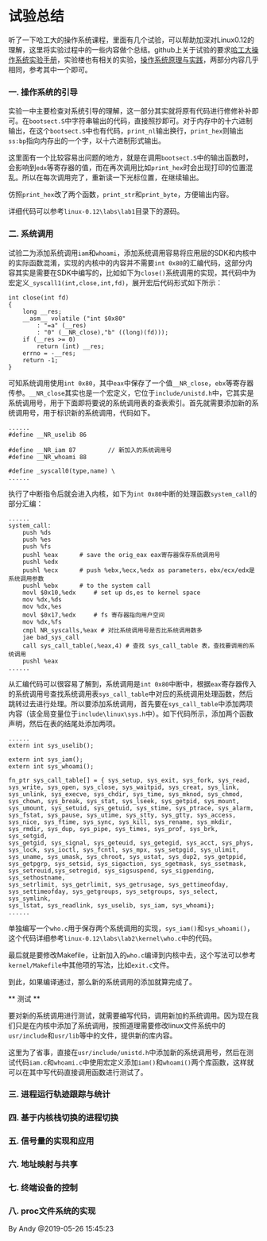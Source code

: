 
# 试验总结 #

听了一下哈工大的操作系统课程，里面有几个试验，可以帮助加深对Linux0.12的理解，这里将实验过程中的一些内容做个总结。github上关于试验的要求[哈工大操作系统实验手册](https://hoverwinter.gitbooks.io/hit-oslab-manual/content/index.html)，实验楼也有相关的实验，[操作系统原理与实践](https://www.shiyanlou.com/courses/115)，两部分内容几乎相同，参考其中一个即可。

### 一. 操作系统的引导 ###

实验一中主要检查对系统引导的理解，这一部分其实就将原有代码进行修修补补即可。在`bootsect.S`中字符串输出的代码，直接照抄即可。对于内存中的十六进制输出，在这个`bootsect.S`中也有代码，`print_nl`输出换行，`print_hex`则输出`ss:bp`指向内存出的一个字，以十六进制形式输出。

这里面有一个比较容易出问题的地方，就是在调用`bootsect.S`中的输出函数时，会影响到`edx`等寄存器的值，而在再次调用比如`print_hex`时会出现打印的位置混乱。所以在每次调用完了，重新读一下光标位置，在继续输出。

仿照`print_hex`改了两个函数，`print_str`和`print_byte`，方便输出内容。

详细代码可以参考`linux-0.12\labs\lab1`目录下的源码。


### 二. 系统调用 ###

试验二为添加系统调用`iam`和`whoami`，添加系统调用容易将应用层的SDK和内核中的实际函数混淆，实现的内核中的内容并不需要`int 0x80`的汇编代码，这部分内容其实是需要在SDK中编写的，比如如下为`close()`系统调用的实现，其代码中为宏定义`_syscall1(int,close,int,fd)`，展开宏后代码形式如下所示：

```
int close(int fd)
{
    long __res;
    __asm__ volatile ("int $0x80"
        : "=a" (__res)
        : "0" (__NR_close),"b" ((long)(fd)));
    if (__res >= 0)
        return (int) __res;
    errno = -__res;
    return -1;
}
```

可知系统调用使用`int 0x80`，其中`eax`中保存了一个值`__NR_close`，`ebx`等寄存器传参。`__NR_close`其实也是一个宏定义，它位于`include/unistd.h`中，它其实是系统调用号，用于下面即将要说的系统调用表的查表索引。首先就需要添加新的系统调用号，用于标识新的系统调用，代码如下。

```
......
#define __NR_uselib	86

#define __NR_iam 87         // 新加入的系统调用号
#define __NR_whoami 88

#define _syscall0(type,name) \
......
```

执行了中断指令后就会进入内核，如下为`int 0x80`中断的处理函数`system_call`的部分汇编：

```
......
system_call:
	push %ds
	push %es
	push %fs
	pushl %eax		# save the orig_eax eax寄存器保存系统调用号
	pushl %edx
	pushl %ecx		# push %ebx,%ecx,%edx as parameters，ebx/ecx/edx是系统调用参数
	pushl %ebx		# to the system call
	movl $0x10,%edx		# set up ds,es to kernel space
	mov %dx,%ds
	mov %dx,%es
	movl $0x17,%edx		# fs 寄存器指向用户空间
	mov %dx,%fs
	cmpl NR_syscalls,%eax # 对比系统调用号是否比系统调用数多
	jae bad_sys_call
	call sys_call_table(,%eax,4) # 查找 sys_call_table 表，查找要调用的系统调用
	pushl %eax
......
```

从汇编代码可以很容易了解到，系统调用是`int 0x80`中断中，根据`eax`寄存器传入的系统调用号查找系统调用表`sys_call_table`中对应的系统调用处理函数，然后跳转过去进行处理。所以要添加系统调用，首先要在`sys_call_table`中添加两项内容（该全局变量位于`include\linux\sys.h`中）。如下代码所示，添加两个函数声明，然后在表的结尾处添加两项。

```
......
extern int sys_uselib();

extern int sys_iam();
extern int sys_whoami();

fn_ptr sys_call_table[] = { sys_setup, sys_exit, sys_fork, sys_read,
sys_write, sys_open, sys_close, sys_waitpid, sys_creat, sys_link,
sys_unlink, sys_execve, sys_chdir, sys_time, sys_mknod, sys_chmod,
sys_chown, sys_break, sys_stat, sys_lseek, sys_getpid, sys_mount,
sys_umount, sys_setuid, sys_getuid, sys_stime, sys_ptrace, sys_alarm,
sys_fstat, sys_pause, sys_utime, sys_stty, sys_gtty, sys_access,
sys_nice, sys_ftime, sys_sync, sys_kill, sys_rename, sys_mkdir,
sys_rmdir, sys_dup, sys_pipe, sys_times, sys_prof, sys_brk, sys_setgid,
sys_getgid, sys_signal, sys_geteuid, sys_getegid, sys_acct, sys_phys,
sys_lock, sys_ioctl, sys_fcntl, sys_mpx, sys_setpgid, sys_ulimit,
sys_uname, sys_umask, sys_chroot, sys_ustat, sys_dup2, sys_getppid,
sys_getpgrp, sys_setsid, sys_sigaction, sys_sgetmask, sys_ssetmask,
sys_setreuid,sys_setregid, sys_sigsuspend, sys_sigpending, sys_sethostname,
sys_setrlimit, sys_getrlimit, sys_getrusage, sys_gettimeofday, 
sys_settimeofday, sys_getgroups, sys_setgroups, sys_select, sys_symlink,
sys_lstat, sys_readlink, sys_uselib, sys_iam, sys_whoami};
......
```

单独编写一个`who.c`用于保存两个系统调用的实现，`sys_iam()`和`sys_whoami()`，这个代码详细参考`linux-0.12\labs\lab2\kernel\who.c`中的代码。

最后就是要修改Makefile，让新加入的`who.c`编译到内核中去，这个写法可以参考`kernel/Makefile`中其他项的写法，比如`exit.c`文件。

到此，如果编译通过，那么新的系统调用的添加就算完成了。

** 测试 **

要对新的系统调用进行测试，就需要编写代码，调用新加的系统调用。因为现在我们只是在内核中添加了系统调用，按照道理需要修改linux文件系统中的`usr/include`和`usr/lib`等中的文件，提供新的库内容。

这里为了省事，直接在`usr/include/unistd.h`中添加新的系统调用号，然后在测试代码`iam.c`和`whoami.c`中使用宏定义添加`iam()`和`whoami()`两个库函数，这样就可以在其中写代码直接调用函数进行测试了。

### 三. 进程运行轨迹跟踪与统计 ###



### 四. 基于内核栈切换的进程切换 ###


### 五. 信号量的实现和应用 ###

### 六. 地址映射与共享 ###


### 七. 终端设备的控制 ###



### 八. proc文件系统的实现 ###




By Andy @2019-05-26 15:45:23